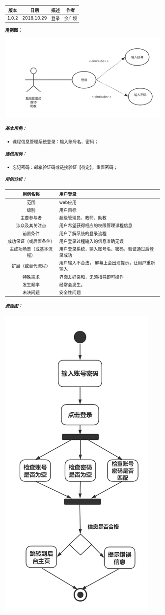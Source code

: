| 版本  | 日期       | 描述            | 作者   |
| ----- | ---------- | --------------- | ------ |
| 1.0.2 | 2018.10.29 | 登录 | 余广坝 |

**用例图：**

![注册登录用例图](img_use_case/login.png)

##### 基本用例：

- 课程信息管理系统登录：输入账号名、密码；

##### 选做用例：

- 忘记密码：邮箱验证码或链接验证【待定】，重置密码；

##### 用例分析：

|     用例名称     | 用户登录                                  |
| :----------: | :--------------------------------------- |
|      范围      | web应用                                    |
|      级别      | 用户目标                                     |
|    主要参与者     | 超级管理员、教师、助教                                   |
|   涉众及其关注点    | 用户希望获得相应的权限管理课程信息            |
|     前置条件     | 用户了解系统的登录流程                    |
| 成功保证（或后置条件）  | 用户登录过程输入的信息准确无误                    |
| 主成功场景（或基本流程） | 用户登录系统，输入账号名、密码，验证通过后登录成功 |
|  扩展（或替代流程）   | 用户输入不合法， 屏幕上会出现提示，让用户重新输入|
|     特殊需求     |	界面友好亲和，无须指导即可操作                      |
|     发生频率     | 经常会发生。                                   |
|     未决问题     | 安全性问题            |



##### 流程图：

![注册登录流程图](img_activity/login.png)
